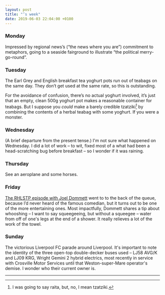 ```yaml
---
layout: post
title: "’s week"
date: 2019-06-03 22:04:00 +0100
---
```


### Monday

Impressed by regional news’s (“the news where you are”) commitment to metaphors, going to a seaside fairground to illustrate “the political merry-go-round”.

### Tuesday

The Earl Grey and English breakfast tea yoghurt pots run out of teabags on the same day. They don’t get used at the same rate, so this is outstanding.

For the avoidance of confusion, there’s no actual yoghurt involved, it’s just that an empty, clean 500g yoghurt pot makes a reasonable container for teabags. But I suppose you *could* make a barely credible tzatziki[^raita] by combining the contents of a herbal teabag with some yoghurt. If you were a monster.

### Wednesday

(A brief departure from the present tense.) I'm not sure what happened on Wednesday. I did a lot of work – to wit, fixed most of a what had been a head-scratching bug before breakfast – so I wonder if it was raining.

### Thursday 

See an aeroplane and some horses.

### Friday

[The RHLSTP episode with Joel Dommett](https://www.comedy.co.uk/podcasts/richard_herring_lst_podcast/rhlstp_211_joel_dommett/) went to to the back of the queue, because I’d never heard of the famous comedian, but it turns out to be one of the more entertaining ones. Most impactfully, Dommett shares a tip about whooshing – I want to say squeegeeing, but without a squeegee – water from off of one's legs at the end of a shower. It really relieves a lot of the work of the towel.

### Sunday

The victorious Liverpool FC parade around Liverpool. It's important to note the identity of the three open-top double-decker buses used – LJ58 AVG/K and LJ09 KRG, Wright Gemini 2 hybrid electrics, most recently in service with Crosville Motor Services until that Weston-super-Mare operator's demise. I wonder who their current owner is.

<hr class="hr" />

[^raita]: I was going to say raita, but, no, I mean tzatziki.
